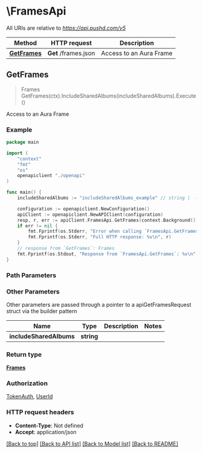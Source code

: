 # \FramesApi

All URIs are relative to *https://api.pushd.com/v5*

Method | HTTP request | Description
------------- | ------------- | -------------
[**GetFrames**](FramesApi.md#GetFrames) | **Get** /frames.json | Access to an Aura Frame



## GetFrames

> Frames GetFrames(ctx).IncludeSharedAlbums(includeSharedAlbums).Execute()

Access to an Aura Frame

### Example

```go
package main

import (
    "context"
    "fmt"
    "os"
    openapiclient "./openapi"
)

func main() {
    includeSharedAlbums := "includeSharedAlbums_example" // string |  (optional)

    configuration := openapiclient.NewConfiguration()
    apiClient := openapiclient.NewAPIClient(configuration)
    resp, r, err := apiClient.FramesApi.GetFrames(context.Background()).IncludeSharedAlbums(includeSharedAlbums).Execute()
    if err != nil {
        fmt.Fprintf(os.Stderr, "Error when calling `FramesApi.GetFrames``: %v\n", err)
        fmt.Fprintf(os.Stderr, "Full HTTP response: %v\n", r)
    }
    // response from `GetFrames`: Frames
    fmt.Fprintf(os.Stdout, "Response from `FramesApi.GetFrames`: %v\n", resp)
}
```

### Path Parameters



### Other Parameters

Other parameters are passed through a pointer to a apiGetFramesRequest struct via the builder pattern


Name | Type | Description  | Notes
------------- | ------------- | ------------- | -------------
 **includeSharedAlbums** | **string** |  | 

### Return type

[**Frames**](Frames.md)

### Authorization

[TokenAuth](../README.md#TokenAuth), [UserId](../README.md#UserId)

### HTTP request headers

- **Content-Type**: Not defined
- **Accept**: application/json

[[Back to top]](#) [[Back to API list]](../README.md#documentation-for-api-endpoints)
[[Back to Model list]](../README.md#documentation-for-models)
[[Back to README]](../README.md)

